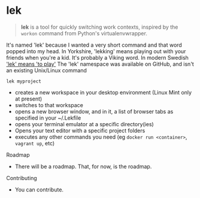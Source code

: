 # lek

> **lek** is a tool for quickly switching work contexts, inspired by the `workon` command from Python's virtualenvwrapper.

It's named 'lek' because I wanted a very short command and that word popped into my head.
In Yorkshire, 'lekking' means playing out with your friends when you're a kid.
It's probably a Viking word. In modern Swedish ['lek' means 'to play'](https://en.wiktionary.org/wiki/lek)
The 'lek' namespace was available on GitHub, and isn't an existing Unix/Linux command

`lek myproject`

* creates a new workspace in your desktop environment (Linux Mint only at present)
* switches to that workspace
* opens a new browser window, and in it, a list of browser tabs as specified in your ~/.Lekfile
* opens your terminal emulator at a specific directory(ies)
* Opens your text editor with a specific project folders 
* executes any other commands you need (eg `docker run <container>`, `vagrant up`, etc)

Roadmap
* There will be a roadmap. That, for now, is the roadmap.

Contributing
* You can contribute. 

